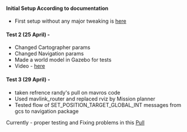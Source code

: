 #### Initial Setup According to documentation
- First setup without any major tweaking is [here](https://youtu.be/iaAuGmnUBi8)


#### Test 2 (25 April) -
- Changed Cartographer params
- Changed Navigation params
- Made a world model in Gazebo for tests
- Video - [here](https://youtu.be/0duuqKgF_pc)

#### Test 3 (29 April) -
- taken refrence randy's pull on mavros code
- Used mavlink_router and replaced rviz by Mission planner
- Tested flow of SET_POSITION_TARGET_GLOBAL_INT messages from gcs to navigation package

Currently - proper testing and Fixing problems in this [Pull](https://github.com/mavlink/mavros/pull/1184)
